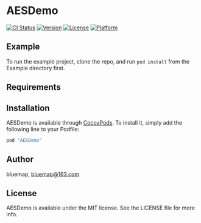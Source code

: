 # AESDemo

[![CI Status](http://img.shields.io/travis/bluemap/AESDemo.svg?style=flat)](https://travis-ci.org/bluemap/AESDemo)
[![Version](https://img.shields.io/cocoapods/v/AESDemo.svg?style=flat)](http://cocoapods.org/pods/AESDemo)
[![License](https://img.shields.io/cocoapods/l/AESDemo.svg?style=flat)](http://cocoapods.org/pods/AESDemo)
[![Platform](https://img.shields.io/cocoapods/p/AESDemo.svg?style=flat)](http://cocoapods.org/pods/AESDemo)

## Example

To run the example project, clone the repo, and run `pod install` from the Example directory first.

## Requirements

## Installation

AESDemo is available through [CocoaPods](http://cocoapods.org). To install
it, simply add the following line to your Podfile:

```ruby
pod "AESDemo"
```

## Author

bluemap, bluemap@163.com

## License

AESDemo is available under the MIT license. See the LICENSE file for more info.
